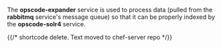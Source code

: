 The **opscode-expander** service is used to process data (pulled from
the **rabbitmq** service's message queue) so that it can be properly
indexed by the **opscode-solr4** service.

{{/* shortcode delete. Text moved to chef-server repo */}}
